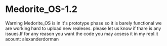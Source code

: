 # Medorite_OS-1.2
Warning Medorite_OS is in it's prototype phase so it is barely functional we are working hard to upload new realeses. please let us know if thare is any issues.If for any reason you want the code you may acsess it in my repl.it acount: alexanderdorman 


